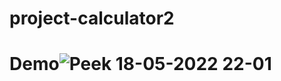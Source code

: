 # project-calculator2

# Demo![Peek 18-05-2022 22-01](https://user-images.githubusercontent.com/104635012/169180159-5cd1fc2c-c396-4477-a0ea-7f284d9c6023.gif)
